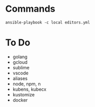 # Commands
```
ansible-playbook -c local editors.yml
```

# To Do
- golang
- gcloud
- sublime
- vscode
- aliases
- node, npm, n
- kubens, kubecx
- kustomize
- docker